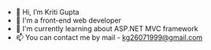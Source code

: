 - 👋 Hi, I’m Kriti Gupta
- 👀 I'm a front-end web developer
- 🌱 I'm currently learning about ASP.NET MVC framework
- 📫 You can contact me by mail - kg26071999@gmail.com

<!---
kriti613/kriti613 is a ✨ special ✨ repository because its `README.md` (this file) appears on your GitHub profile.
You can click the Preview link to take a look at your changes.
--->

